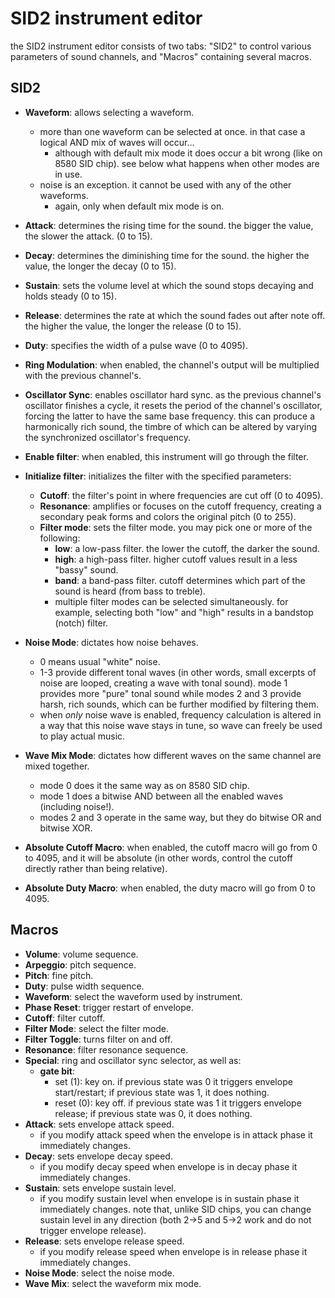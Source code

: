 # SID2 instrument editor

the SID2 instrument editor consists of two tabs: "SID2" to control various parameters of sound channels, and "Macros" containing several macros.

## SID2

- **Waveform**: allows selecting a waveform.
  - more than one waveform can be selected at once. in that case a logical AND mix of waves will occur...
    - although with default mix mode it does occur a bit wrong (like on 8580 SID chip). see below what happens when other modes are in use.
  - noise is an exception. it cannot be used with any of the other waveforms.
    - again, only when default mix mode is on.
- **Attack**: determines the rising time for the sound. the bigger the value, the slower the attack. (0 to 15).
- **Decay**: determines the diminishing time for the sound. the higher the value, the longer the decay (0 to 15).
- **Sustain**: sets the volume level at which the sound stops decaying and holds steady (0 to 15).
- **Release**: determines the rate at which the sound fades out after note off. the higher the value, the longer the release (0 to 15).
- **Duty**: specifies the width of a pulse wave (0 to 4095).
- **Ring Modulation**: when enabled, the channel's output will be multiplied with the previous channel's.
- **Oscillator Sync**: enables oscillator hard sync. as the previous channel's oscillator finishes a cycle, it resets the period of the channel's oscillator, forcing the latter to have the same base frequency. this can produce a harmonically rich sound, the timbre of which can be altered by varying the synchronized oscillator's frequency.

- **Enable filter**: when enabled, this instrument will go through the filter.
- **Initialize filter**: initializes the filter with the specified parameters:
  - **Cutoff**: the filter's point in where frequencies are cut off (0 to 4095).
  - **Resonance**: amplifies or focuses on the cutoff frequency, creating a secondary peak forms and colors the original pitch (0 to 255).
  - **Filter mode**: sets the filter mode. you may pick one or more of the following:
    - **low**: a low-pass filter. the lower the cutoff, the darker the sound.
    - **high**: a high-pass filter. higher cutoff values result in a less "bassy" sound.
    - **band**: a band-pass filter. cutoff determines which part of the sound is heard (from bass to treble).
    - multiple filter modes can be selected simultaneously. for example, selecting both "low" and "high" results in a bandstop (notch) filter.

- **Noise Mode**: dictates how noise behaves.
  - 0 means usual "white" noise.
  - 1-3 provide different tonal waves (in other words, small excerpts of noise are looped, creating a wave with tonal sound). mode 1 provides more "pure" tonal sound while modes 2 and 3 provide harsh, rich sounds, which can be further modified by filtering them.
  - when *only* noise wave is enabled, frequency calculation is altered in a way that this noise wave stays in tune, so wave can freely be used to play actual music.
- **Wave Mix Mode**: dictates how different waves on the same channel are mixed together.
  - mode 0 does it the same way as on 8580 SID chip.
  - mode 1 does a bitwise AND between all the enabled waves (including noise!).
  - modes 2 and 3 operate in the same way, but they do bitwise OR and bitwise XOR. 

- **Absolute Cutoff Macro**: when enabled, the cutoff macro will go from 0 to 4095, and it will be absolute (in other words, control the cutoff directly rather than being relative).
- **Absolute Duty Macro**: when enabled, the duty macro will go from 0 to 4095.

## Macros

- **Volume**: volume sequence.
- **Arpeggio**: pitch sequence.
- **Pitch**: fine pitch.
- **Duty**: pulse width sequence.
- **Waveform**: select the waveform used by instrument.
- **Phase Reset**: trigger restart of envelope.
- **Cutoff**: filter cutoff.
- **Filter Mode**: select the filter mode.
- **Filter Toggle**: turns filter on and off.
- **Resonance**: filter resonance sequence.
- **Special**: ring and oscillator sync selector, as well as:
  - **gate bit**:
    - set (1): key on. if previous state was 0 it triggers envelope start/restart; if previous state was 1, it does nothing.
    - reset (0): key off. if previous state was 1 it triggers envelope release; if previous state was 0, it does nothing.
- **Attack**: sets envelope attack speed.
  - if you modify attack speed when the envelope is in attack phase it immediately changes.
- **Decay**: sets envelope decay speed.
  - if you modify decay speed when envelope is in decay phase it immediately changes.
- **Sustain**: sets envelope sustain level.
  - if you modify sustain level when envelope is in sustain phase it immediately changes. note that, unlike SID chips, you can change sustain level in any direction (both 2->5 and 5->2 work and do not trigger envelope release).
- **Release**: sets envelope release speed.
  - if you modify release speed when envelope is in release phase it immediately changes.
- **Noise Mode**: select the noise mode.
- **Wave Mix**: select the waveform mix mode.

